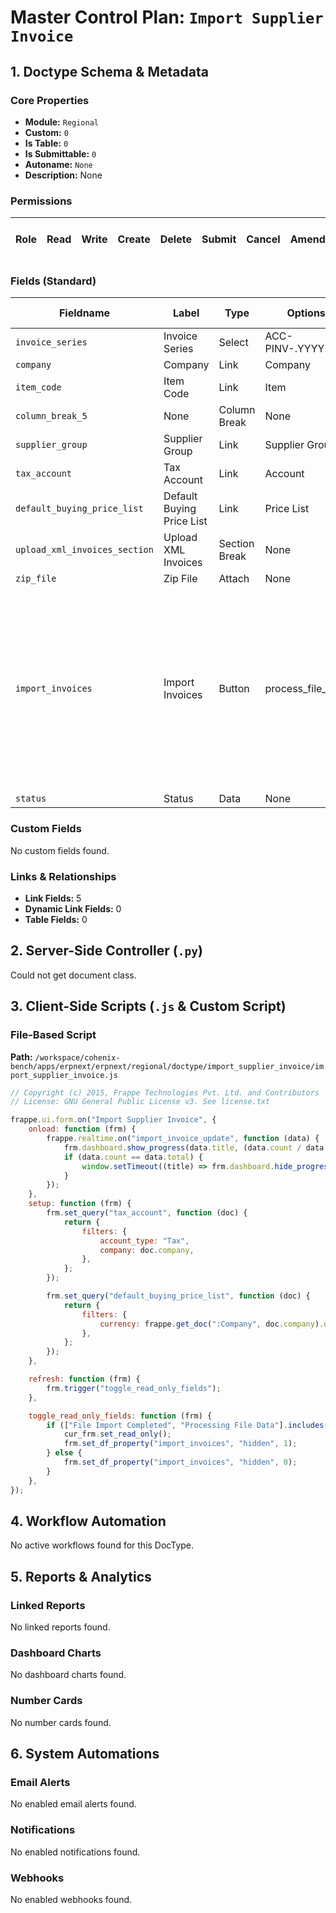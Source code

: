 # Master Control Plan: `Import Supplier Invoice`

## 1. Doctype Schema & Metadata

### Core Properties
- **Module:** `Regional`
- **Custom:** `0`
- **Is Table:** `0`
- **Is Submittable:** `0`
- **Autoname:** `None`
- **Description:** None

### Permissions
| Role | Read | Write | Create | Delete | Submit | Cancel | Amend | Report | Import | Export | Print | Email | Share | Set User Perms |
|---|---|---|---|---|---|---|---|---|---|---|---|---|---|---|


### Fields (Standard)
| Fieldname | Label | Type | Options | Required | Hidden | Read Only | Default | Description |
|---|---|---|---|---|---|---|---|---|
| `invoice_series` | Invoice Series | Select | ACC-PINV-.YYYY.- | ✅ |  |  | None | None |
| `company` | Company | Link | Company | ✅ |  |  | None | None |
| `item_code` | Item Code | Link | Item | ✅ |  |  | None | None |
| `column_break_5` | None | Column Break | None |  |  |  | None | None |
| `supplier_group` | Supplier Group | Link | Supplier Group | ✅ |  |  | None | None |
| `tax_account` | Tax Account | Link | Account | ✅ |  |  | None | None |
| `default_buying_price_list` | Default Buying Price List | Link | Price List | ✅ |  |  | None | None |
| `upload_xml_invoices_section` | Upload XML Invoices | Section Break | None |  |  |  | None | None |
| `zip_file` | Zip File | Attach | None |  |  |  | None | None |
| `import_invoices` | Import Invoices | Button | process_file_data |  |  |  | None | Click on Import Invoices button once the zip file has been attached to the document. Any errors related to processing will be shown in the Error Log. |
| `status` | Status | Data | None |  |  | ✅ | None | None |


### Custom Fields
No custom fields found.


### Links & Relationships
- **Link Fields:** 5
- **Dynamic Link Fields:** 0
- **Table Fields:** 0

## 2. Server-Side Controller (`.py`)
Could not get document class.


## 3. Client-Side Scripts (`.js` & Custom Script)
### File-Based Script
**Path:** `/workspace/cohenix-bench/apps/erpnext/erpnext/regional/doctype/import_supplier_invoice/import_supplier_invoice.js`
```javascript
// Copyright (c) 2015, Frappe Technologies Pvt. Ltd. and Contributors
// License: GNU General Public License v3. See license.txt

frappe.ui.form.on("Import Supplier Invoice", {
	onload: function (frm) {
		frappe.realtime.on("import_invoice_update", function (data) {
			frm.dashboard.show_progress(data.title, (data.count / data.total) * 100, data.message);
			if (data.count == data.total) {
				window.setTimeout((title) => frm.dashboard.hide_progress(title), 1500, data.title);
			}
		});
	},
	setup: function (frm) {
		frm.set_query("tax_account", function (doc) {
			return {
				filters: {
					account_type: "Tax",
					company: doc.company,
				},
			};
		});

		frm.set_query("default_buying_price_list", function (doc) {
			return {
				filters: {
					currency: frappe.get_doc(":Company", doc.company).default_currency,
				},
			};
		});
	},

	refresh: function (frm) {
		frm.trigger("toggle_read_only_fields");
	},

	toggle_read_only_fields: function (frm) {
		if (["File Import Completed", "Processing File Data"].includes(frm.doc.status)) {
			cur_frm.set_read_only();
			frm.set_df_property("import_invoices", "hidden", 1);
		} else {
			frm.set_df_property("import_invoices", "hidden", 0);
		}
	},
});

```




## 4. Workflow Automation
No active workflows found for this DocType.


## 5. Reports & Analytics
### Linked Reports
No linked reports found.


### Dashboard Charts
No dashboard charts found.


### Number Cards
No number cards found.


## 6. System Automations
### Email Alerts
No enabled email alerts found.


### Notifications
No enabled notifications found.


### Webhooks
No enabled webhooks found.
